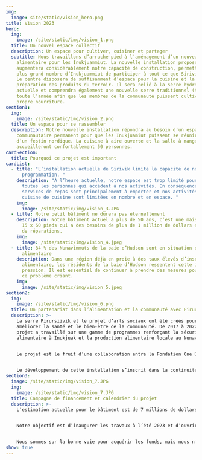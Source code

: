 ```yaml
---
img:
  image: site/static/vision_hero.png
title: Vision 2023
hero:
  img:
    image: /site/static/img/vision_1.png
  title: Un nouvel espace collectif
  description: Un espace pour cultiver, cuisiner et partager
  subtitle: Nous travaillons d’arrache-pied à l’aménagement d’un nouveau centre
    alimentaire pour les Inukjuammiut. La nouvelle installation proposée
    augmentera considérablement notre capacité de construction, permettant à un
    plus grand nombre d’Inukjuammiut de participer à tout ce que Sirivik fait.
    Le centre disposera de suffisamment d’espace pour la cuisine et la
    préparation des produits du terroir. Il sera relié à la serre hydroponique
    actuelle et comprendra également une nouvelle serre traditionnel (terre)
    toute l’année afin que les membres de la communauté puissent cultiver leur
    propre nourriture.
section1:
  img:
    image: /site/static/img/vision_2.png
  title: Un espace pour se rassembler
  description: Notre nouvelle installation répondra au besoin d’un espace
    communautaire permanent pour que les Inukjuamiut puissent se réunir autour
    d’un festin nordique. La cuisine à aire ouverte et la salle à manger
    accueilleront confortablement 50 personnes.
cardSection:
  title: Pourquoi ce projet est important
cardList:
  - title: "L’installation actuelle de Sirivik limite la capacité de notre
      programmation. "
    description: "À l’heure actuelle, notre espace est trop limité pour accueillir
      toutes les personnes qui accèdent à nos activités. En conséquence, nos
      services de repas sont principalement à emporter et nos activités de
      cuisine de cuisine sont limitées en nombre et en espace. "
    img:
      image: /site/static/img/vision_3.JPG
  - title: Notre petit bâtiment ne durera pas éternellement
    description: Notre bâtiment actuel a plus de 50 ans, c’est une maison mobile de
      15 x 60 pieds qui a des besoins de plus de 1 million de dollars en frais
      de réparations.
    img:
      image: /site/static/img/vision_4.jpeg
  - title: 84 % des Nunavimmuts de la baie d’Hudson sont en situation d’insécurité
      alimentaire
    description: Dans une région déjà en proie à des taux élevés d’insécurité
      alimentaire, les résidents de la baie d’Hudson ressentent cette importante
      pression. Il est essentiel de continuer à prendre des mesures pour régler
      ce problème criant.
    img:
      image: /site/static/img/vision_5.jpeg
section2:
  img:
    image: /site/static/img/vision_6.png
  title: Un partenariat dans l’alimentation et la communauté avec Pirursiivik
  description: >-
    La serre Pirursiivik et le projet d’arts sociaux ont été créés pour
    améliorer la santé et le bien-être de la communauté. De 2017 à 2022, le
    projet a travaillé sur une gamme de programmes renforçant la sécurité
    alimentaire à Inukjuak et la production alimentaire locale au Nunavik.


    Le projet est le fruit d’une collaboration entre la Fondation One Drop et Makivik.


    Le développement de cette installation s’inscrit dans la continuité du travail acharné accompli par l’équipe du projet Pirursiivik pour établir une installation de agro-alimentaire locale à Inukjuak.
section3:
  image: /site/static/img/vision_7.JPG
  img:
    image: /site/static/img/vision_7.JPG
  title: Campagne de financement et calendrier du projet
  description: >-
    L’estimation actuelle pour le bâtiment est de 7 millions de dollars.


    Notre objectif est d’inaugurer les travaux à l’été 2023 et d’ouvrir les portes de la nouvelle installation au printemps 2024.


    Nous sommes sur la bonne voie pour acquérir les fonds, mais nous n’en sommes pas encore là. Si vous souhaitez soutenir le projet ou en savoir plus, n’hésitez pas à contacter notre équipe.
show: true
---
```

